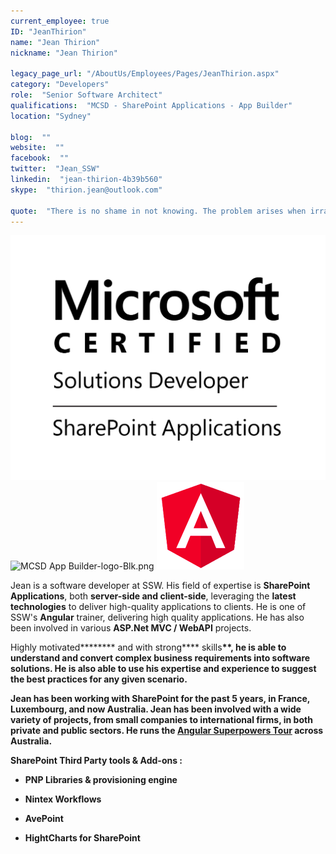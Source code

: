 ```yaml
---
current_employee: true
ID: "JeanThirion"
name: "Jean Thirion"
nickname: "Jean Thirion"

legacy_page_url: "/AboutUs/Employees/Pages/JeanThirion.aspx"
category: "Developers"
role:  "Senior Software Architect"
qualifications:  "MCSD - SharePoint Applications - App Builder"
location: "Sydney"

blog:  ""
website:  ""
facebook:  ""
twitter:  "Jean_SSW"
linkedin:  "jean-thirion-4b39b560"
skype:  "thirion.jean@outlook.com"

quote:  "There is no shame in not knowing. The problem arises when irrational thought and attendant behaviour fill the vacuum left by ignorance. (Neil Degrasse Tyson) "
---
```


 ![MCSD_ShareApp_Blk.png](./Images/Bio/MCSD_ShareApp_Blk.png) 
![MCSD App Builder-logo-Blk.png](./Images/Bio/MCSD%20App%20Builder-logo-Blk.png) 
 ![angular.png](./Images/Bio/angular.png) 
  

Jean is a software developer at SSW. His field of expertise is **SharePoint Applications**, both **server-side **and **client****-side**, leveraging the **latest technologies** to deliver high-quality applications to clients. He is one of SSW's **Angular** trainer, delivering high quality applications. He has also been involved in various **ASP.Net MVC / WebAPI** projects.   

Highly motivated******** and with strong**** skills<strong style="background-color:initial;">**, he is able to understand and convert complex business requirements into software solutions. He is also able to use his **expertise** and **experience**<strong style="background-color:initial;"> **to suggest the **best**<strong style="background-color:initial;"> practices** for any given scenario.

Jean has been working with SharePoint for the past 5 years, in **France**, **Luxembourg**, and now **Australia**. Jean has been involved with a wide variety of projects, from small companies to international firms, in both private and public sectors. He runs the [Angular Superpowers Tour](https://www.ssw.com.au/ssw/Events/Training/Angular-Superpowers-Tour.aspx) across Australia.  

**SharePoint Third Party tools & Add-ons :**

*   PNP Libraries & provisioning engine  

*   Nintex Workflows  

*   AvePoint  

*   HightCharts for SharePoint   

</strong></strong></strong>